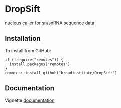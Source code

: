 # DropSift

nucleus caller for sn/snRNA sequence data

## Installation

To install from GitHub:

```         
if (!require("remotes")) {
  install.packages("remotes")
}
remotes::install_github("broadinstitute/DropSift")
```

## Documentation

Vignette [documentation](https://html-preview.github.io/?url=https://github.com/broadinstitute/DropSift/blob/46da7e910692479a5d232e676c382da1eb4f1692/DropSift.html)
